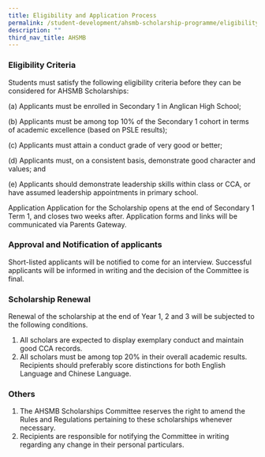 ```yaml
---
title: Eligibility and Application Process
permalink: /student-development/ahsmb-scholarship-programme/eligibility-and-application-process
description: ""
third_nav_title: AHSMB
---
```

### Eligibility Criteria
Students must satisfy the following eligibility criteria before they can be considered for AHSMB Scholarships:

(a)    Applicants must be enrolled in Secondary 1 in Anglican High School;

(b)    Applicants must be among top 10% of the Secondary 1 cohort in terms of academic excellence (based on PSLE results);

(c)    Applicants must attain a conduct grade of very good or better;

(d)    Applicants must, on a consistent basis, demonstrate good character and values; and

(e)   Applicants should demonstrate leadership skills within class or CCA, or have assumed leadership appointments in primary school.

Application
Application for the Scholarship opens at the end of Secondary 1 Term 1, and closes two weeks after. Application forms and links will be communicated via Parents Gateway.

### Approval and Notification of applicants
Short-listed applicants will be notified to come for an interview. Successful applicants will be informed in writing and the decision of the Committee is final.

### Scholarship Renewal
Renewal of the scholarship at the end of Year 1, 2 and 3 will be subjected to the following conditions.
1.  All scholars are expected to display exemplary conduct and maintain good CCA records.
2.  All scholars must be among top 20% in their overall academic results. Recipients should preferably score distinctions for both English Language and Chinese Language.

### Others
1. The AHSMB Scholarships Committee reserves the right to amend the Rules and Regulations pertaining to these scholarships whenever necessary.
2. Recipients are responsible for notifying the Committee in writing regarding any change in their personal particulars.